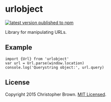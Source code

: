 # urlobject

[![latest version published to npm](https://badge.fury.io/js/urlobject.svg)](https://www.npmjs.com/package/urlobject)

Library for manipulating URLs.


## Example

    import {Url} from 'urlobject'
    var url = Url.parse(window.location)
    console.log('Querystring object:', url.query)


## License

Copyright 2015 Christopher Brown.
[MIT Licensed](https://chbrown.github.io/licenses/MIT/#2015).

